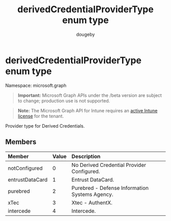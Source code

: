 ﻿---
title: "derivedCredentialProviderType enum type"
description: "Provider type for Derived Credentials."
author: "dougeby"
localization_priority: Normal
ms.prod: "intune"
doc_type: enumPageType
---

# derivedCredentialProviderType enum type

Namespace: microsoft.graph

> **Important:** Microsoft Graph APIs under the /beta version are subject to change; production use is not supported.

> **Note:** The Microsoft Graph API for Intune requires an [active Intune license](https://go.microsoft.com/fwlink/?linkid=839381) for the tenant.

Provider type for Derived Credentials.

## Members

| Member          | Value | Description                                    |
| :-------------- | :---- | :--------------------------------------------- |
| notConfigured   | 0     | No Derived Credential Provider Configured.     |
| entrustDataCard | 1     | Entrust DataCard.                              |
| purebred        | 2     | Purebred - Defense Information Systems Agency. |
| xTec            | 3     | Xtec - AuthentX.                               |
| intercede       | 4     | Intercede.                                     |
